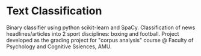 # Text Classification
Binary classifier using python scikit-learn and SpaCy. Classification of news headlines/articles into 2 sport disciplines: boxing and football. 
Project developed as the grading project for "corpus analysis" course @ Faculty of Psychology and Cognitive Ssiences, AMU.
